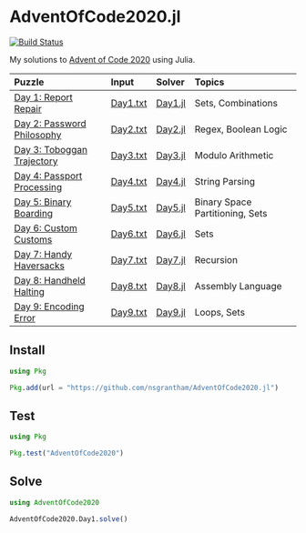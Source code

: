 # AdventOfCode2020.jl

[![Build Status](https://github.com/nsgrantham/AdventOfCode2020.jl/actions/workflows/CI.yml/badge.svg?branch=main)](https://github.com/nsgrantham/AdventOfCode2020.jl/actions/workflows/CI.yml?query=branch%3Amain)

My solutions to [Advent of Code 2020](https://adventofcode.com/2020) using Julia.

| Puzzle                                                              | Input                         | Solver                     | Topics                          |
|:--------------------------------------------------------------------|:------------------------------|:---------------------------|:--------------------------------|
| [Day 1: Report Repair](https://adventofcode.com/2020/day/1)         | [Day1.txt](./data/Day1.txt)   | [Day1.jl](./src/Day1.jl)   | Sets, Combinations              |
| [Day 2: Password Philosophy](https://adventofcode.com/2020/day/2)   | [Day2.txt](./data/Day2.txt)   | [Day2.jl](./src/Day2.jl)   | Regex, Boolean Logic            |
| [Day 3: Toboggan Trajectory](https://adventofcode.com/2020/day/3)   | [Day3.txt](./data/Day3.txt)   | [Day3.jl](./src/Day3.jl)   | Modulo Arithmetic               |
| [Day 4: Passport Processing](https://adventofcode.com/2020/day/4)   | [Day4.txt](./data/Day4.txt)   | [Day4.jl](./src/Day4.jl)   | String Parsing                  |
| [Day 5: Binary Boarding](https://adventofcode.com/2020/day/5)       | [Day5.txt](./data/Day5.txt)   | [Day5.jl](./src/Day5.jl)   | Binary Space Partitioning, Sets |
| [Day 6: Custom Customs](https://adventofcode.com/2020/day/6)        | [Day6.txt](./data/Day6.txt)   | [Day6.jl](./src/Day6.jl)   | Sets                            |
| [Day 7: Handy Haversacks](https://adventofcode.com/2020/day/7)      | [Day7.txt](./data/Day7.txt)   | [Day7.jl](./src/Day7.jl)   | Recursion                       |
| [Day 8: Handheld Halting](https://adventofcode.com/2020/day/8)      | [Day8.txt](./data/Day8.txt)   | [Day8.jl](./src/Day8.jl)   | Assembly Language               |
| [Day 9: Encoding Error](https://adventofcode.com/2020/day/9)        | [Day9.txt](./data/Day9.txt)   | [Day9.jl](./src/Day9.jl)   | Loops, Sets                     |

## Install

```julia
using Pkg

Pkg.add(url = "https://github.com/nsgrantham/AdventOfCode2020.jl")
```

## Test

```julia
using Pkg

Pkg.test("AdventOfCode2020")
```

## Solve

```julia
using AdventOfCode2020

AdventOfCode2020.Day1.solve()
```
